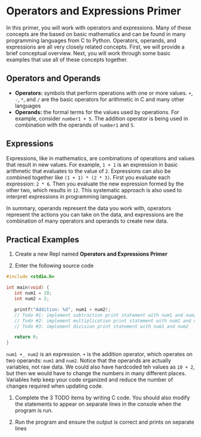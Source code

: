 # Operators and Expressions Primer
In this primer, you will work with operators and expressions. Many of these concepts are the based on basic mathematics and can be found in many programming languages from C to Python. Operators, operands, and expressions are all very closely related concepts. First, we will provide a brief conceptual overview. Next, you will work through some basic examples that use all of these concepts together.

## Operators and Operands
- **Operators:** symbols that perform operations with one or more values. `+`, `-`, `*`, and `/` are the basic operators for arithmetic in C and many other languages
- **Operands:** the formal terms for the values used by operations. For example, consider `number1 + 5`. The addition operator is being used in combination with the operands of `number1` and `5`.

## Expressions
Expressions, like in mathematics, are combinations of operations and values that result in new values. For example, `1 + 1` is an expression in basic arithmetic that evaluates to the value of `2`. Expressions can also be combined together like `(1 + 1) * (2 * 3)`. First you evaluate each expression: `2 * 6`. Then you evaluate the new expression formed by the other two, which results in `12`. This systematic approach is also used to interpret expressions in programming languages.

In summary, operands represent the data you work with, operators represent the actions you can take on the data, and expressions are the combination of many operators and operands to create new data.

## Practical Examples

1. Create a new Repl named **Operators and Expressions Primer**

1. Enter the following source code

  ```c
  #include <stdio.h>

  int main(void) {
     int num1 = 10;
     int num2 = 2;

     printf("Addition: %d", num1 + num2);
     // Todo #1: implement subtraction print statement with num1 and num2
     // Todo #2: implement multiplication print statement with num1 and num2
     // Todo #3: implement division print statement with num1 and num2

     return 0;
  }
  ```
  `num1 +_ num2` is an expression. `+` is the addition operator, which operates on two operands: `num1` and `num2`. Notice that the operands are actually variables, not raw data. We could also have hardcoded teh values as `10 + 2`, but then we would have to change the numbers in many different places. Variables help keep your code organized and reduce the number of changes required when updating code.

1. Complete the 3 TODO items by writing C code. You should also modify the statements to appear on separate lines in the console when the program is run.

1. Run the program and ensure the output is correct and prints on separate lines
